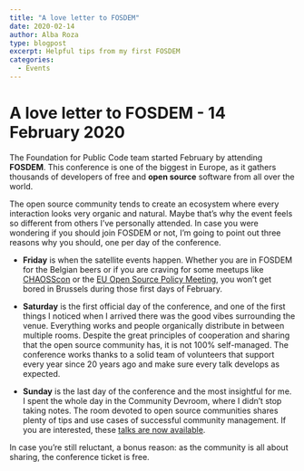 ```yaml
---
title: "A love letter to FOSDEM"
date: 2020-02-14
author: Alba Roza
type: blogpost
excerpt: Helpful tips from my first FOSDEM
categories:
  - Events
---
```


# A love letter to FOSDEM - 14 February 2020

The Foundation for Public Code team started February by attending **FOSDEM**. This conference is one of the biggest in Europe, as it gathers thousands of developers of free and **open source** software from all over the world.

The open source community tends to create an ecosystem where every interaction looks very organic and natural. Maybe that’s why the event feels so different from others I’ve personally attended. In case you were wondering if you should join FOSDEM or not, I’m going to point out three reasons why you should, one per day of the conference.

* **Friday** is when the satellite events happen. Whether you are in FOSDEM for the Belgian beers or if you are craving for some meetups like [CHAOSScon](https://chaoss.community/chaosscon-2020-eu/) or the [EU Open Source Policy Meeting](http://www.openforumeurope.org/eu-open-source-policy-meeting-2020-pre-fosdem/), you won’t get bored in Brussels during those first days of February.

* **Saturday** is the first official day of the conference, and one of the first things I noticed when I arrived there was the good vibes surrounding the venue. Everything works and people organically distribute in between multiple rooms. Despite the great principles of cooperation and sharing that the open source community has, it is not 100% self-managed. The conference works thanks to a solid team of volunteers that support every year since 20 years ago and make sure every talk develops as expected.

* **Sunday** is the last day of the conference and the most insightful for me. I spent the whole day in the Community Devroom, where I didn’t stop taking notes. The room devoted to open source communities shares plenty of tips and use cases of successful community management. If you are interested, these [talks are now available](https://fosdem.org/2020/schedule/track/community_devroom/).

In case you’re still reluctant, a bonus reason: as the community is all about sharing, the conference ticket is free.

